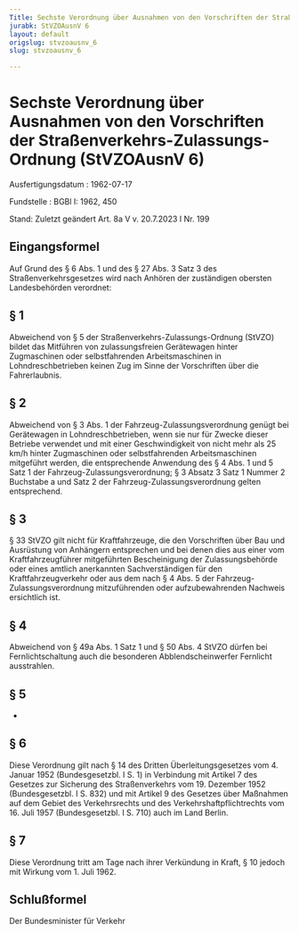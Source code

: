 ```yaml
---
Title: Sechste Verordnung über Ausnahmen von den Vorschriften der Straßenverkehrs-Zulassungs-Ordnung
jurabk: StVZOAusnV 6
layout: default
origslug: stvzoausnv_6
slug: stvzoausnv_6

---
```


# Sechste Verordnung über Ausnahmen von den Vorschriften der Straßenverkehrs-Zulassungs-Ordnung (StVZOAusnV 6)

Ausfertigungsdatum
:   1962-07-17

Fundstelle
:   BGBl I: 1962, 450

Stand: Zuletzt geändert Art. 8a V v. 20.7.2023 I Nr. 199

## Eingangsformel

Auf Grund des § 6 Abs. 1 und des § 27 Abs. 3 Satz 3 des
Straßenverkehrsgesetzes wird nach Anhören der zuständigen obersten
Landesbehörden verordnet:


## § 1

Abweichend von § 5 der Straßenverkehrs-Zulassungs-Ordnung (StVZO)
bildet das Mitführen von zulassungsfreien Gerätewagen hinter
Zugmaschinen oder selbstfahrenden Arbeitsmaschinen in
Lohndreschbetrieben keinen Zug im Sinne der Vorschriften über die
Fahrerlaubnis.


## § 2

Abweichend von § 3 Abs. 1 der Fahrzeug-Zulassungsverordnung genügt bei
Gerätewagen in Lohndreschbetrieben, wenn sie nur für Zwecke dieser
Betriebe verwendet und mit einer Geschwindigkeit von nicht mehr als 25
km/h hinter Zugmaschinen oder selbstfahrenden Arbeitsmaschinen
mitgeführt werden, die entsprechende Anwendung des § 4 Abs. 1 und 5
Satz 1 der Fahrzeug-Zulassungsverordnung; § 3 Absatz 3 Satz 1 Nummer 2
Buchstabe a und Satz 2 der Fahrzeug-Zulassungsverordnung gelten
entsprechend.


## § 3

§ 33 StVZO gilt nicht für Kraftfahrzeuge, die den Vorschriften über
Bau und Ausrüstung von Anhängern entsprechen und bei denen dies aus
einer vom Kraftfahrzeugführer mitgeführten Bescheinigung der
Zulassungsbehörde oder eines amtlich anerkannten Sachverständigen für
den Kraftfahrzeugverkehr oder aus dem nach § 4 Abs. 5 der Fahrzeug-
Zulassungsverordnung mitzuführenden oder aufzubewahrenden Nachweis
ersichtlich ist.


## § 4

Abweichend von § 49a Abs. 1 Satz 1 und § 50 Abs. 4 StVZO dürfen bei
Fernlichtschaltung auch die besonderen Abblendscheinwerfer Fernlicht
ausstrahlen.


## § 5

-


## § 6

Diese Verordnung gilt nach § 14 des Dritten Überleitungsgesetzes vom
4\. Januar 1952 (Bundesgesetzbl. I S. 1) in Verbindung mit Artikel 7
des Gesetzes zur Sicherung des Straßenverkehrs vom 19. Dezember 1952
(Bundesgesetzbl. I S. 832) und mit Artikel 9 des Gesetzes über
Maßnahmen auf dem Gebiet des Verkehrsrechts und des
Verkehrshaftpflichtrechts vom 16. Juli 1957 (Bundesgesetzbl. I S. 710)
auch im Land Berlin.


## § 7

Diese Verordnung tritt am Tage nach ihrer Verkündung in Kraft,
§ 10 jedoch mit Wirkung vom 1. Juli 1962.


## Schlußformel

Der Bundesminister für Verkehr

